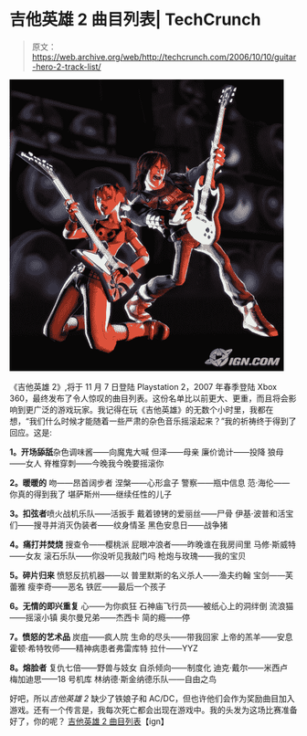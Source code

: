 # 吉他英雄 2 曲目列表| TechCrunch

> 原文：<https://web.archive.org/web/http://techcrunch.com/2006/10/10/guitar-hero-2-track-list/>

![](img/c7f390c5db90a711c630e9ac21aca158.png)

《吉他英雄 2》,将于 11 月 7 日登陆 Playstation 2，2007 年春季登陆 Xbox 360，最终发布了令人惊叹的曲目列表。这份名单比以前更大、更重，而且将会影响到更广泛的游戏玩家。我记得在玩《吉他英雄》的无数个小时里，我都在想，“我们什么时候才能随着一些严肃的杂色音乐摇滚起来？”我的祈祷终于得到了回应。这是:

**1。开场舔舐**杂色调味酱——向魔鬼大喊
但泽——母亲
廉价诡计——投降
狼母——女人
脊椎穿刺——今晚我今晚要摇滚你

**2。暖暖的**
吻——昂首阔步者
涅槃——心形盒子
警察——瓶中信息
范·海伦——你真的得到我了
堪萨斯州——继续任性的儿子

**3。扣弦者**喷火战机乐队——活扳手
戴着镣铐的爱丽丝——尸骨
伊基·波普和活宝们——搜寻并消灭伪装者——纹身情圣
黑色安息日——战争猪

**4。痛打并焚烧**
搜查令——樱桃派
屁眼冲浪者——昨晚谁在我房间里
马修·斯威特——女友
滚石乐队——你没听见我敲门吗
枪炮与玫瑰——我的宝贝

**5。碎片归来**
愤怒反抗机器——以
普里默斯的名义杀人——渔夫约翰
宝剑——芙蕾雅
瘦李奇——恶名
铁匠——最后一个孩子

**6。无情的即兴重复**
心——为你疯狂
石神庙飞行员——被纸心上的洞绊倒
流浪猫——摇滚小镇
奥尔曼兄弟——杰西卡
简的瘾——停

**7。愤怒的艺术品**
炭疽——疯人院
生命的尽头——带我回家
上帝的羔羊——安息
霍顿·希特牧师——精神病患者弗雷库特
拉什——YYZ

**8。熔脸者**
复仇七倍——野兽与妓女
自杀倾向——制度化
迪克·戴尔——米西卢
梅加迪思——18 号机库
林纳德·斯金纳德乐队——自由之鸟

好吧，所以*吉他英雄 2* 缺少了铁娘子和 AC/DC，但也许他们会作为奖励曲目加入游戏。还有一个传言是，我每次死亡都会出现在游戏中。我的头发为这场比赛准备好了，你的呢？
[吉他英雄 2 曲目列表](https://web.archive.org/web/20230221224132/http://xbox360.ign.com/articles/737/737956p1.html)【ign】